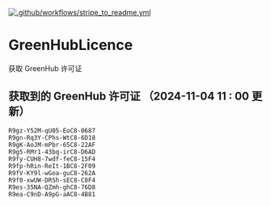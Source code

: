 [![.github/workflows/stripe_to_readme.yml](https://github.com/zjx-kimi/GreenHubLicence/actions/workflows/stripe_to_readme.yml/badge.svg)](https://github.com/zjx-kimi/GreenHubLicence/actions/workflows/stripe_to_readme.yml)
# GreenHubLicence
获取 GreenHub 许可证
## 获取到的 GreenHub 许可证 （2024-11-04 11 : 00 更新）
```
R9gz-Y52M-qU05-EoC8-0687
R9gn-Rq3Y-CPhs-WtC8-6D18
R9gK-AoJM-mPbr-65C8-22AF
R9g5-RMr1-43bq-irC8-D6AD
R9fy-CUH8-7wdf-feC8-15F4
R9fp-hRin-ReIt-1BC8-2F09
R9fV-KY9l-wGoa-guC8-262A
R9f0-xwUW-DRSh-sEC8-C8F4
R9es-35NA-QZmh-ghC8-76D8
R9ea-C9nD-A9pG-aAC8-4B81
```
